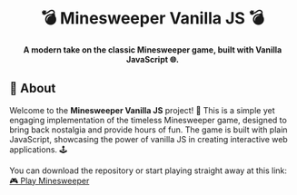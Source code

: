 <h1 align="center">💣 Minesweeper Vanilla JS 💣</h1>
<p align="center">
  <strong>A modern take on the classic Minesweeper game, built with Vanilla JavaScript 🌐.</strong>
</p>
<h2>📝 About </h2>
<p>
  Welcome to the <strong>Minesweeper Vanilla JS</strong> project! 🎉 This is a simple yet engaging implementation of the timeless Minesweeper game, designed to bring back nostalgia and provide hours of fun. The game is built with plain JavaScript, showcasing the power of vanilla JS in creating interactive web applications. 🕹️
</p>
<p>
  You can download the repository or start playing straight away at this link: 
  <a href="https://amirgreenberg.github.io/mineSweeper/">🎮 Play Minesweeper</a>
</p>
